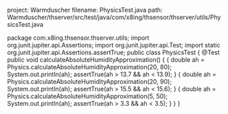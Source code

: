 project: Warmduscher
filename: PhysicsTest.java
path: Warmduscher/thserver/src/test/java/com/x8ing/thsensor/thserver/utils/PhysicsTest.java

package com.x8ing.thsensor.thserver.utils;
import org.junit.jupiter.api.Assertions;
import org.junit.jupiter.api.Test;
import static org.junit.jupiter.api.Assertions.assertTrue;
public class PhysicsTest {
    @Test
    public void calculateAbsoluteHumidityApproximation() {
        {
            double ah = Physics.calculateAbsoluteHumidityApproximation(20, 80);
            System.out.println(ah);
            assertTrue(ah > 13.7 && ah < 13.9);
        }
        {
            double ah = Physics.calculateAbsoluteHumidityApproximation(20, 90);
            System.out.println(ah);
            assertTrue(ah > 15.5 && ah < 15.6);
        }
        {
            double ah = Physics.calculateAbsoluteHumidityApproximation(5, 50);
            System.out.println(ah);
            assertTrue(ah > 3.3 && ah < 3.5);
        }
    }
}